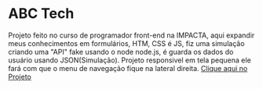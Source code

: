 # ABC Tech
 Projeto feito no curso de  programador front-end na IMPACTA, aqui expandir meus conhecimentos em formulários, HTM, CSS é JS, fiz uma simulação criando uma "API" fake usando o node node.js, é guarda os dados do usuário usando JSON(Simulação). Projeto responsivel em tela pequena ele fará com que o menu de navegação fique na lateral direita. 
<a href="https://kaesssantos.github.io/ABC-Tech/"> Clique aqui no Projeto</a>
